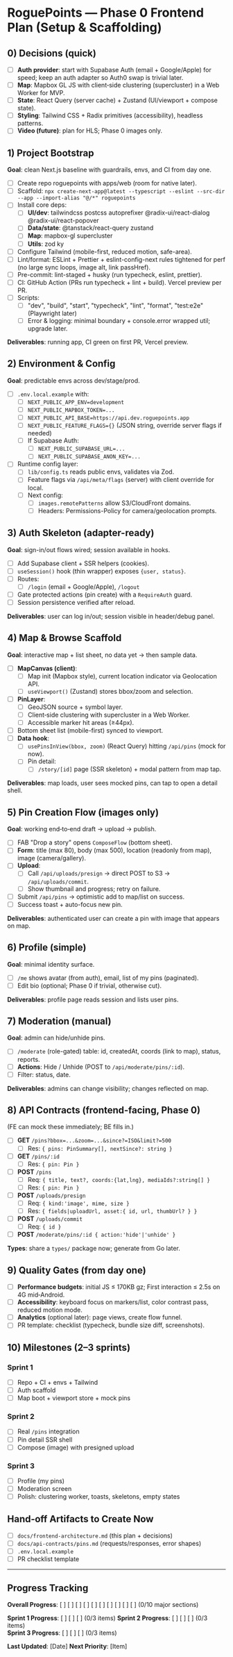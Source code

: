 # RoguePoints — Phase 0 Frontend Plan (Setup & Scaffolding)

## 0) Decisions (quick)

- [ ] **Auth provider**: start with Supabase Auth (email + Google/Apple) for speed; keep an auth adapter so Auth0 swap is trivial later.
- [ ] **Map**: Mapbox GL JS with client‑side clustering (supercluster) in a Web Worker for MVP.
- [ ] **State**: React Query (server cache) + Zustand (UI/viewport + compose state).
- [ ] **Styling**: Tailwind CSS + Radix primitives (accessibility), headless patterns.
- [ ] **Video (future)**: plan for HLS; Phase 0 images only.

## 1) Project Bootstrap

**Goal**: clean Next.js baseline with guardrails, envs, and CI from day one.

- [ ] Create repo roguepoints with apps/web (room for native later).
- [ ] Scaffold: `npx create-next-app@latest --typescript --eslint --src-dir --app --import-alias "@/*" roguepoints`
- [ ] Install core deps:
  - [ ] **UI/dev**: tailwindcss postcss autoprefixer @radix-ui/react-dialog @radix-ui/react-popover
  - [ ] **Data/state**: @tanstack/react-query zustand
  - [ ] **Map**: mapbox-gl supercluster
  - [ ] **Utils**: zod ky
- [ ] Configure Tailwind (mobile-first, reduced motion, safe-area).
- [ ] Lint/format: ESLint + Prettier + eslint-config-next rules tightened for perf (no large sync loops, image alt, link passHref).
- [ ] Pre-commit: lint-staged + husky (run typecheck, eslint, prettier).
- [ ] CI: GitHub Action (PRs run typecheck + lint + build). Vercel preview per PR.
- [ ] Scripts:
  - [ ] "dev", "build", "start", "typecheck", "lint", "format", "test:e2e" (Playwright later)
  - [ ] Error & logging: minimal boundary + console.error wrapped util; upgrade later.

**Deliverables**: running app, CI green on first PR, Vercel preview.

## 2) Environment & Config

**Goal**: predictable envs across dev/stage/prod.

- [ ] `.env.local.example` with:
  - [ ] `NEXT_PUBLIC_APP_ENV=development`
  - [ ] `NEXT_PUBLIC_MAPBOX_TOKEN=...`
  - [ ] `NEXT_PUBLIC_API_BASE=https://api.dev.roguepoints.app`
  - [ ] `NEXT_PUBLIC_FEATURE_FLAGS={}` (JSON string, override server flags if needed)
  - [ ] If Supabase Auth:
    - [ ] `NEXT_PUBLIC_SUPABASE_URL=...`
    - [ ] `NEXT_PUBLIC_SUPABASE_ANON_KEY=...`
- [ ] Runtime config layer:
  - [ ] `lib/config.ts` reads public envs, validates via Zod.
  - [ ] Feature flags via `/api/meta/flags` (server) with client override for local.
  - [ ] Next config:
    - [ ] `images.remotePatterns` allow S3/CloudFront domains.
    - [ ] Headers: Permissions-Policy for camera/geolocation prompts.

## 3) Auth Skeleton (adapter-ready)

**Goal**: sign-in/out flows wired; session available in hooks.

- [ ] Add Supabase client + SSR helpers (cookies).
- [ ] `useSession()` hook (thin wrapper) exposes `{user, status}`.
- [ ] Routes:
  - [ ] `/login` (email + Google/Apple), `/logout`
- [ ] Gate protected actions (pin create) with a `RequireAuth` guard.
- [ ] Session persistence verified after reload.

**Deliverables**: user can log in/out; session visible in header/debug panel.

## 4) Map & Browse Scaffold

**Goal**: interactive map + list sheet, no data yet → then sample data.

- [ ] **MapCanvas (client)**:
  - [ ] Map init (Mapbox style), current location indicator via Geolocation API.
  - [ ] `useViewport()` (Zustand) stores bbox/zoom and selection.
- [ ] **PinLayer**:
  - [ ] GeoJSON source + symbol layer.
  - [ ] Client‑side clustering with supercluster in a Web Worker.
  - [ ] Accessible marker hit areas (≥44px).
- [ ] Bottom sheet list (mobile-first) synced to viewport.
- [ ] **Data hook**:
  - [ ] `usePinsInView(bbox, zoom)` (React Query) hitting `/api/pins` (mock for now).
  - [ ] Pin detail:
    - [ ] `/story/[id]` page (SSR skeleton) + modal pattern from map tap.

**Deliverables**: map loads, user sees mocked pins, can tap to open a detail shell.

## 5) Pin Creation Flow (images only)

**Goal**: working end‑to‑end draft → upload → publish.

- [ ] FAB "Drop a story" opens `ComposeFlow` (bottom sheet).
- [ ] **Form**: title (max 80), body (max 500), location (readonly from map), image (camera/gallery).
- [ ] **Upload**:
  - [ ] Call `/api/uploads/presign` → direct POST to S3 → `/api/uploads/commit`.
  - [ ] Show thumbnail and progress; retry on failure.
- [ ] Submit `/api/pins` → optimistic add to map/list on success.
- [ ] Success toast + auto-focus new pin.

**Deliverables**: authenticated user can create a pin with image that appears on map.

## 6) Profile (simple)

**Goal**: minimal identity surface.

- [ ] `/me` shows avatar (from auth), email, list of my pins (paginated).
- [ ] Edit bio (optional; Phase 0 if trivial, otherwise cut).

**Deliverables**: profile page reads session and lists user pins.

## 7) Moderation (manual)

**Goal**: admin can hide/unhide pins.

- [ ] `/moderate` (role-gated) table: id, createdAt, coords (link to map), status, reports.
- [ ] **Actions**: Hide / Unhide (POST to `/api/moderate/pins/:id`).
- [ ] Filter: status, date.

**Deliverables**: admins can change visibility; changes reflected on map.

## 8) API Contracts (frontend-facing, Phase 0)

(FE can mock these immediately; BE fills in.)

- [ ] **GET** `/pins?bbox=...&zoom=...&since?=ISO&limit?=500`
  - [ ] Res: `{ pins: PinSummary[], nextSince?: string }`
- [ ] **GET** `/pins/:id`
  - [ ] Res: `{ pin: Pin }`
- [ ] **POST** `/pins`
  - [ ] Req: `{ title, text?, coords:{lat,lng}, mediaIds?:string[] }`
  - [ ] Res: `{ pin: Pin }`
- [ ] **POST** `/uploads/presign`
  - [ ] Req: `{ kind:'image', mime, size }`
  - [ ] Res: `{ fields|uploadUrl, asset:{ id, url, thumbUrl? } }`
- [ ] **POST** `/uploads/commit`
  - [ ] Req: `{ id }`
- [ ] **POST** `/moderate/pins/:id { action:'hide'|'unhide' }`

**Types**: share a `types/` package now; generate from Go later.

## 9) Quality Gates (from day one)

- [ ] **Performance budgets**: initial JS ≤ 170KB gz; First interaction ≤ 2.5s on 4G mid‑Android.
- [ ] **Accessibility**: keyboard focus on markers/list, color contrast pass, reduced motion mode.
- [ ] **Analytics** (optional later): page views, create flow funnel.
- [ ] PR template: checklist (typecheck, bundle size diff, screenshots).

## 10) Milestones (2–3 sprints)

### Sprint 1
- [ ] Repo + CI + envs + Tailwind
- [ ] Auth scaffold
- [ ] Map boot + viewport store + mock pins

### Sprint 2
- [ ] Real `/pins` integration
- [ ] Pin detail SSR shell
- [ ] Compose (image) with presigned upload

### Sprint 3
- [ ] Profile (my pins)
- [ ] Moderation screen
- [ ] Polish: clustering worker, toasts, skeletons, empty states

## Hand‑off Artifacts to Create Now

- [ ] `docs/frontend-architecture.md` (this plan + decisions)
- [ ] `docs/api-contracts/pins.md` (requests/responses, error shapes)
- [ ] `.env.local.example`
- [ ] PR checklist template

---

## Progress Tracking

**Overall Progress**: [ ] [ ] [ ] [ ] [ ] [ ] [ ] [ ] [ ] [ ] (0/10 major sections)

**Sprint 1 Progress**: [ ] [ ] [ ] (0/3 items)
**Sprint 2 Progress**: [ ] [ ] [ ] (0/3 items)  
**Sprint 3 Progress**: [ ] [ ] [ ] (0/3 items)

**Last Updated**: [Date]
**Next Priority**: [Item]

